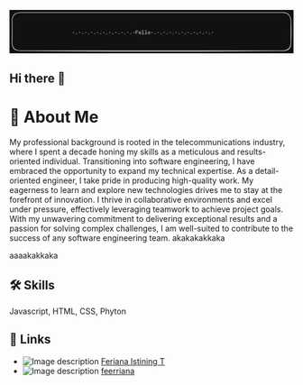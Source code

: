  ![Image][def]

[def]: https://raw.githubusercontent.com/Coferri/Coferri/refs/heads/main/header.png
## Hi there 👋

# 🚀 About Me

My professional background is rooted in the telecommunications industry, where I spent a decade honing my skills as a meticulous and results-oriented individual. Transitioning into software engineering, I have embraced the opportunity to expand my technical expertise. As a detail-oriented engineer, I take pride in producing high-quality work. My eagerness to learn and explore new technologies drives me to stay at the forefront of innovation. I thrive in collaborative environments and excel under pressure, effectively leveraging teamwork to achieve project goals. With my unwavering commitment to delivering exceptional results and a passion for solving complex challenges, I am well-suited to contribute to the success of any software engineering team.
akakakakkaka

aaaakakkaka

## 🛠 Skills
Javascript, HTML, CSS, Phyton


## 🔗 Links

 - <img src="https://upload.wikimedia.org/wikipedia/commons/thumb/c/ca/LinkedIn_logo_initials.png/600px-LinkedIn_logo_initials.png?20140125013055" width="15" height="15" alt="Image description"> [Feriana Istining T](https://www.linkedin.com/in/feriana/)
 - <img src="https://upload.wikimedia.org/wikipedia/commons/thumb/9/95/Instagram_logo_2022.svg/2048px-Instagram_logo_2022.svg.png" width="15" height="15" alt="Image description"> [ feerriana](https://www.instagram.com/feerriana/)

 

<!--


<!--
**ferianai/ferianai** is a ✨ _special_ ✨ repository because its `README.md` (this file) appears on your GitHub profile.

Here are some ideas to get you started:

- 🔭 I’m currently working on ...
- 🌱 I’m currently learning ...
- 👯 I’m looking to collaborate on ...
- 🤔 I’m looking for help with ...
- 💬 Ask me about ...
- 📫 How to reach me: ...
- 😄 Pronouns: ...
- ⚡ Fun fact: ...
-->
